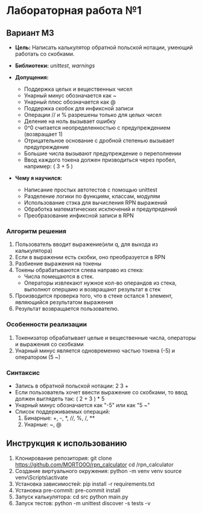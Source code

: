 # Лабораторная работа №1
## Вариант M3


* **Цель:** Написать калькулятор обратной польской нотации, умеющий работать со скобками.
* **Библиотеки:** *unittest*, *warnings*

* **Допущения:**
    - Поддержка целых и вещественных чисел
    - Унарный минус обозначается как ~
    - Унарный плюс обозначается как @
    - Поддержка скобок для инфиксной записи
    - Операции // и % разрешены только для целых чисел
    - Деление на ноль вызывает ошибку
    - 0^0 считается неопределенностью с предупреждением (возвращает 1)
    - Отрицательное основание с дробной степенью вызывает предупреждение
    - Большие числа вызывают предупреждение о переполнении
    - Ввод каждого токена должен призводиться через пробел, например: ( 3 + 5 )

* **Чему я научился:**
    - Написание простых автотестов с помощью unittest
    - Разделение логики по функциям, классам, модулям
    - Использование стэка для вычисления RPN выражений
    - Обработка математических исключений и предупредений
    - Преобразование инфиксной записи в RPN

### Алгоритм решения
 1. Пользователь вводит выражение(или q, для выхода из калькулятора)
 2. Если в выражении есть скобки, оно преобразуется в RPN
 3. Разбиение выражения на токены
 4. Токены обрабатываются слева направо из стека:
     - Числа помещаются в стек.
     - Операторы извлекают нужное кол-во операндов из стека, выполнют оперцаию и возвращают результат в стек
 5. Производится проверка того, что в стеке остался 1 элемент, являющийся результатом выражения
 6. Результат возвращается пользователю.

### Особенности реализации
 1. Токенизатор обрабатывает целые и вещественные числа, операторы и выражения со скобками
 2. Унарный минус является одновременно частью токена (-5) и оператором (5 ~)

### Синтаксис
 - Запись в обратной польской нотации: 2 3 +
 - Если пользователь хочет ввести выражение со скобками, то ввод должен выглядеть так: ( 2 + 3 ) * 5
 - Унарный минус обозначается как "-5" или как "5 ~"
 - Список поддерживаемых операций:
    1. Бинарные: +, -, *, //, %, /, **
    2. Унарные: ~, @

## Инструкция к использованию
 1. Клонирование репозитория:
    git clone https://github.com/MORTO0O/rpn_calculator
    cd /rpn_calculator
 2. Создание виртуального окружения:
    python -m venv venv
    source venv\Scripts\activate
 3. Установка зависимостей:
    pip install -r requirements.txt
 4. Установка pre-commit:
    pre-commit install
 5. Запуск калькулятора:
    cd src
    python main.py
 6. Запуск тестов:
    python -m unittest discover -s tests -v
